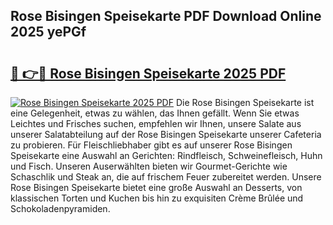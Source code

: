## Rose Bisingen Speisekarte PDF Download Online 2025 yePGf

# <h2><a href="http://gc9r8kk.nevu.top/?p=Rose+Bisingen+Speisekarte">🔗 👉🔴 Rose Bisingen Speisekarte 2025 PDF</a></h2>

[![Rose Bisingen Speisekarte 2025 PDF](https://i.imgur.com/dBaPXMq.png)](http://gc9r8kk.nevu.top/?p=Rose+Bisingen+Speisekarte)
Die Rose Bisingen Speisekarte ist eine Gelegenheit, etwas zu wählen, das Ihnen gefällt. Wenn Sie etwas Leichtes und Frisches suchen, empfehlen wir Ihnen, unsere Salate aus unserer Salatabteilung auf der Rose Bisingen Speisekarte unserer Cafeteria zu probieren. Für Fleischliebhaber gibt es auf unserer Rose Bisingen Speisekarte eine Auswahl an Gerichten: Rindfleisch, Schweinefleisch, Huhn und Fisch. Unseren Auserwählten bieten wir Gourmet-Gerichte wie Schaschlik und Steak an, die auf frischem Feuer zubereitet werden. Unsere Rose Bisingen Speisekarte bietet eine große Auswahl an Desserts, von klassischen Torten und Kuchen bis hin zu exquisiten Crème Brûlée und Schokoladenpyramiden.

